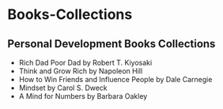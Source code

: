 # Books-Collections


## Personal Development Books Collections

- Rich Dad Poor Dad by Robert T. Kiyosaki
- Think and Grow Rich by Napoleon Hill
- How to Win Friends and Influence People by Dale Carnegie
- Mindset by Carol S. Dweck
- A Mind for Numbers by Barbara Oakley
